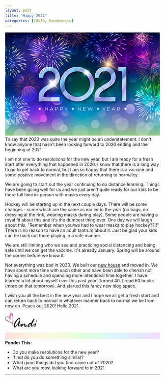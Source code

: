 ```yaml
---
layout: post
title: "Happy 2021"
categories: [COVID, Randomness]
---
```

![new year](/images/newyear.jpg)
To say that 2020 was quite the year might be an understatement. I don't know anyone that hasn't been looking forward to 2020 ending and the beginning of 2021.

I am not one to do resolutions for the new year, but I am ready for a fresh start after everything that happened in 2020. I know that there is a long way to go to get back to normal, but I am so happy that there is a vaccine and some positive movement in the direction of returning to normalcy. 

We are going to start out the year continuing to do distance learning. Things have been going well for us and we just aren't quite ready for our kids to be there full time in-person with masks every day. 

Hockey will be starting up in the next couple days. There will be some changes - some which are the same as earlier in the year (no bags, no dressing at the rink, wearing masks during play). Some people are having a royal fit about this and it's the dumbest thing ever. One day we will laugh about this. "Remember when you/we had to wear masks to play hockey??!!" There is no reason to have an adult tantrum about it. Just be glad your kids can be back out there playing in a safe manner.

We are still limiting who we see and practicing social distancing and being safe until we can get the vaccine. It's already January. Spring will be around the corner before we know it. 

Not everything was bad in 2020. We built our [new house](https://andihays.dev/haysonthelake/) and moved in. We have spent more time with each other and have been able to cherish not having a schedule and spending more intentional time together. I have learned a lot about myself over this past year. Turned 40. I read 60 books (more on that tomorrow). And started this fancy new blog space.

I wish you all the best in the new year and I hope we all get a fresh start and can return back to normal in whatever manner back to normal we be from now on. Peace out 2020! Hello 2021.

![Andi](/images/andi.jpg)

![header](/images/SkinnyRainbow.jpg)
**Ponder This:**
- Do you make resolutions for the new year?
- If not do you do something similar?
- What good things did you find came out of 2020?
- What are you most looking forward to in 2021

----